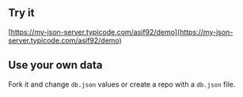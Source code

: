 ## Try it

[https://my-json-server.typicode.com/asif92/demo](https://my-json-server.typicode.com/asif92/demo)

## Use your own data

Fork it and change `db.json` values or create a repo with a `db.json` file.
